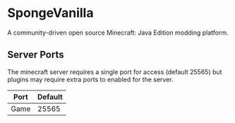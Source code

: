 # SpongeVanilla
A community-driven open source Minecraft: Java Edition modding platform.

## Server Ports
The minecraft server requires a single port for access (default 25565) but plugins may require extra ports to enabled for the server.

| Port  | Default |
|-------|---------|
| Game  | 25565   |